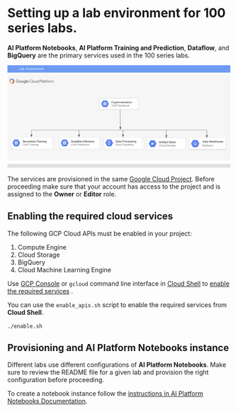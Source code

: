 # Setting up a lab environment for 100 series labs.

**AI Platform Notebooks**, **AI Platform Training and Prediction**, **Dataflow**, and **BigQuery** are the primary services used in the 100 series labs. 

![Reference topolgy](/images/lab_200.png)


The services are provisioned in the same [Google Cloud Project](https://cloud.google.com/storage/docs/projects). Before proceeding make sure that your account has access to the project and is assigned to the **Owner** or **Editor** role.

## Enabling the required cloud services

The following GCP Cloud APIs  must be enabled in your project:
1. Compute Engine
1. Cloud Storage
1. BigQuery
1. Cloud Machine Learning Engine

Use [GCP Console](https://console.cloud.google.com/) or `gcloud` command line interface in [Cloud Shell](https://cloud.google.com/shell/docs/) to [enable the required services](https://cloud.google.com/service-usage/docs/enable-disable) . 

You can use the `enable_apis.sh` script to enable the required services from **Cloud Shell**.
```
./enable.sh
```

## Provisioning and AI Platform Notebooks instance
Different labs use different configurations of **AI Platform Notebooks**. Make sure to review the README file for a given lab and provision the right configuration before proceeding.

To create a notebook instance follow the [instructions in AI Platform Notebooks Documentation](https://cloud.google.com/ai-platform/notebooks/docs/create-new).
